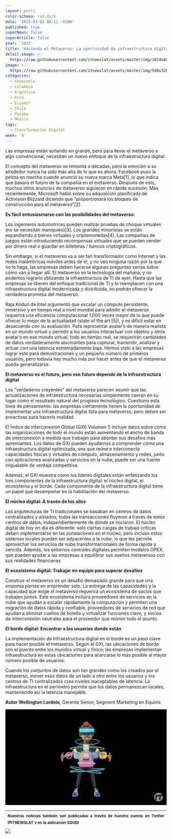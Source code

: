 ```yaml
---
layout: posts
color-schema: red-dark
date: '2022-03-02 08:11 -0500'
published: true
superNews: false
superArticle: false
year: '2022'
title: 'Haciendo el Metaverso: La oportunidad de infraestructura digital'
detail-image: >-
  https://raw.githubusercontent.com/itnewslat/assets/master/img/1024x680/metaverso-g.jpg
image: >-
  https://raw.githubusercontent.com/itnewslat/assets/master/img/540x320/metaverso-p.jpg
categories:
  - Venezuela
  - Colombia
  - Argentina
  - Perú
  - Ecuador
  - Chile
  - Panama
  - Mexico
tags:
  - Transformación Digital
week: '9'
---
```

Las empresas están soñando en grande, pero para llevar el metaverso a algo convencional, necesitan un nuevo enfoque de la infraestructura digital.
 
El concepto del metaverso se remonta a décadas, pero la emoción a su alrededor nunca ha sido más alta de lo que es ahora. Facebook puso la pelota en marcha cuando anunció su nueva marca Meta[1], lo que indica que basará el futuro de la compañía en el metaverso. Después de esto, muchos otros anuncios de metaverso siguieron en rápida sucesión. Más recientemente, Microsoft habló sobre su adquisición planificada de Activision Blizzard diciendo que "proporcionará los bloques de construcción para el metaverso"[2].
 
**Es fácil entusiasmarse con las posibilidades del metaverso:**
 
Los ingenieros automotrices pueden realizar pruebas de choque virtuales (no se necesitan maniquíes)[3].
Los grandes minoristas se están expandiendo a bienes virtuales y criptomonedas[4].
Las compañías de juegos están introduciendo recompensas virtuales que se pueden vender por dinero real o guardar en billeteras / bancos criptográficos.
 
Sin embargo, si el metaverso va a ser tan transformador como Internet y las redes inalámbricas móviles antes de él, y no veo ninguna razón por la que no lo haga, las empresas deben hacerse algunas preguntas serias sobre cómo van a llegar allí. El metaverso es la tecnología del mañana, y no podemos lograrlo utilizando la infraestructura de TI de ayer. Hasta que las empresas se liberen del enfoque tradicional de TI y lo reemplacen con una infraestructura digital modernizada y distribuida, no podrán ofrecer la verdadera promesa del metaverso.
 
Raja Koduri de Intel argumentó que escalar un cómputo persistente, inmersivo y en tiempo real a nivel mundial para admitir el metaverso requerirá una eficiencia computacional 1,000 veces mayor de lo que puede ofrecer lo mejor de la actualiadad (state of the art [5]),  y es difícil estar en desacuerdo con su evaluación. Para representar avatar’s de manera realista en un mundo virtual y permitir a los usuarios interactuar con objetos y otros avatar’s en ese mundo virtual, todo en tiempo real, se requerirán cantidades de datos verdaderamente alucinantes para capturar, transmitir, analizar y actuar con una latencia extremadamente baja. Hemos visto a las empresas lograr esto para demostraciones y un pequeño número de primeros usuarios, pero todavía hay mucho más por hacer antes de que el metaverso pueda generalizarse.
 
**El metaverso es el futuro, pero ese futuro depende de la infraestructura digital**
 
Los "verdaderos creyentes" del metaverso parecen asumir que las actualizaciones de infraestructura necesarias simplemente caerán en su lugar como el resultado natural del progreso tecnológico. Cuestiono esta línea de pensamiento: las empresas ciertamente tienen la oportunidad de implementar una infraestructura digital lista para metaverso, pero deben ser proactivas para hacerlo realidad.
 
El Índice de Interconexión Global (GXI) Volumen 5 incluye datos sobre cómo las organizaciones de todo el mundo están aumentando el ancho de banda de interconexión a medida que trabajan para abordar sus desafíos más apremiantes. Los datos de GXI pueden ayudarnos a comprender cómo una infraestructura digital optimizada, una que reúne e interconecta capacidades físicas y virtuales de cómputo, almacenamiento y redes, junto con aplicaciones avanzadas y servicios en la nube, puede ser una fuente inigualable de ventaja competitiva.
 
Además, el GXI muestra cómo los líderes digitales están enfatizando los tres componentes de la infraestructura digital: el núcleo digital, el ecosistema y el borde. Cada componente de la infraestructura digital tiene un papel que desempeñar en la habilitación del metaverso.
 
**El núcleo digital: A través de los silos**
 
Las arquitecturas de TI tradicionales se basaban en centros de datos centralizados y aislados; todas las transacciones fluyeron a través de estos centros de datos, independientemente de dónde se iniciaron. El núcleo digital de hoy en día es diferente: solo ciertas cargas de trabajo críticas deben implementarse en las instalaciones en el núcleo, pero incluso estos sistemas locales pueden ser adyacentes a la nube, lo que les permite aprovechar los servicios de nube transformacionales de forma rápida y sencilla. Además, los entornos centrales digitales permiten modelos OPEX, que pueden ayudar a las empresas a equilibrar sus sueños metaversos con sus realidades financieras.
 
**El ecosistema digital: Trabajar en equipo para superar desafíos**
 
Construir el metaverso es un desafío demasiado grande para que una empresa piense en emprender solo. La entrega de las capacidades y la capacidad que exige el metaverso requerirá un ecosistema de socios que trabajen juntos. Este ecosistema incluirá proveedores de servicios en la nube que ayudan a escalar rápidamente la computación y permiten una migración de datos rápida y confiable, proveedores de servicios de red que ayudan a eliminar cuellos de botella y virtualizar funciones clave, y socios de interconexión neutrales para el proveedor que reúnen todo el asunto.
 
**El borde digital: Encontrar a los usuarios donde están**
 
La implementación de infraestructura digital en el borde es un paso clave para hacer posible el metaverso. Según el GXI, las ubicaciones de borde son el puente entre los mundos virtual y físico; las empresas implementan infraestructura en estas ubicaciones para acercarse lo más posible al mayor número posible de usuarios.
 
Cuando los conjuntos de datos son tan grandes como los creados por el metaverso, mover esos datos de un lado a otro entre los usuarios y los centros de TI centralizados crea niveles inaceptables de latencia. La infraestructura en el perímetro permite que los datos permanezcan locales, manteniendo así la latencia manejable.

**Autor Wellington Lordelo**, Gerente Senior, Segment Marketing en Equinix

![](https://raw.githubusercontent.com/itnewslat/assets/master/img/540x320/metaverso-p.jpg)

<table style="height: 42px;" width="569">
<tbody>
<tr>
<td style="text-align: justify;"><sub><strong>Nuestras noticias también son publicadas a través de nuestra cuenta en Twitter <a href="https://twitter.com/itnewslat?lang=es">@ITNEWSLAT</a> y en la aplicación <a href="https://squidapp.co/en/">SQUID</a></strong></sub></td>
</tr>
</tbody>
</table>

<img src="https://tracker.metricool.com/c3po.jpg?hash=56f88a41e39ab42c063cc51676587a04"/>